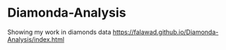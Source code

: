 # Diamonda-Analysis
Showing my work in diamonds data
https://falawad.github.io/Diamonda-Analysis/index.html
